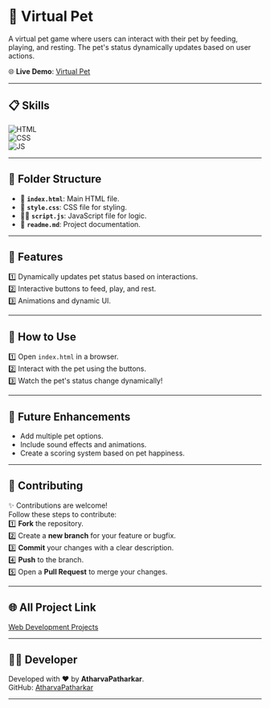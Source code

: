 # 🐾 Virtual Pet

A virtual pet game where users can interact with their pet by feeding, playing, and resting. The pet's status dynamically updates based on user actions.

🌐 **Live Demo**: [Virtual Pet](https://atharvapatharkar.github.io/web-development-projects/Virtual%20Pet/index.html) 

---

## 📋 Skills
![HTML](https://img.shields.io/badge/html5%20-%23E34F26.svg?&style=for-the-badge&logo=html5&logoColor=white)  
![CSS](https://img.shields.io/badge/css3%20-%231572B6.svg?&style=for-the-badge&logo=css3&logoColor=white)  
![JS](https://img.shields.io/badge/javascript%20-%23323330.svg?&style=for-the-badge&logo=javascript&logoColor=%23F7DF1E)

---

## 📂 Folder Structure
- 📄 **`index.html`**: Main HTML file.  
- 🎨 **`style.css`**: CSS file for styling.  
- 🧑‍💻 **`script.js`**: JavaScript file for logic.  
- 📖 **`readme.md`**: Project documentation.

---

## 🌟 Features
1️⃣ Dynamically updates pet status based on interactions.  
2️⃣ Interactive buttons to feed, play, and rest.  
3️⃣ Animations and dynamic UI.  

---

## 🚀 How to Use
1️⃣ Open `index.html` in a browser.  
2️⃣ Interact with the pet using the buttons.  
3️⃣ Watch the pet's status change dynamically!  

---

## 🔮 Future Enhancements
- Add multiple pet options.  
- Include sound effects and animations.  
- Create a scoring system based on pet happiness.  

---


## 🤝 **Contributing**

✨ Contributions are welcome!  
Follow these steps to contribute:  
1️⃣ **Fork** the repository.  
2️⃣ Create a **new branch** for your feature or bugfix.  
3️⃣ **Commit** your changes with a clear description.  
4️⃣ **Push** to the branch.  
5️⃣ Open a **Pull Request** to merge your changes.

---



## 🌐 All Project Link

[Web Development Projects](https://atharvapatharkar.github.io/web-development-projects/)

---

## 🧑‍💻 Developer

Developed with ❤️ by **AtharvaPatharkar**.  
GitHub: [AtharvaPatharkar](https://github.com/AtharvaPatharkar)

---